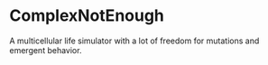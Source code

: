 # ComplexNotEnough
A multicellular life simulator with a lot of freedom for mutations and emergent behavior.
